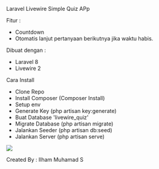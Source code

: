 Laravel Livewire Simple Quiz APp

Fitur :
- Countdown 
- Otomatis lanjut pertanyaan berikutnya jika waktu habis.

Dibuat dengan :
- Laravel 8
- Livewire 2

Cara Install
- Clone Repo
- Install Composer (Composer Install)
- Setup env
- Generate Key (php artisan key:generate)
- Buat Database 'livewire_quiz'
- Migrate Database (php artisan migrate)
- Jalankan Seeder (php artisan db:seed)
- Jalankan Server (php artisan serve)

<img src="https://drive.google.com/uc?id=1HsVEKL0fxmf4yZY5C8quh2ddJTIgheXD">

Created By : Ilham Muhamad S
